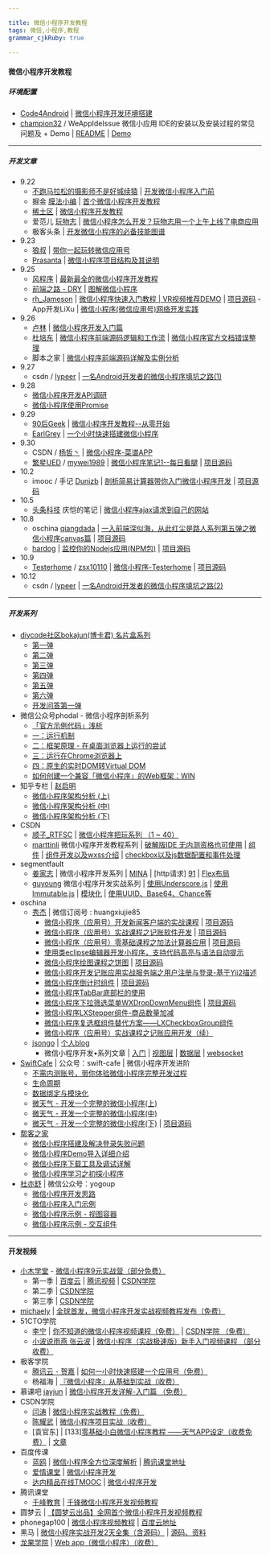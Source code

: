 ```yaml
---

title: 微信小程序开发教程
tags: 微信,小程序,教程
grammar_cjkRuby: true

---
```


#### **微信小程序开发教程**

##### **环境配置**
 - [Code4Android][1] | [微信小程序开发环境搭建][2]
 - [champion32][3] / WeAppIdeIssue 微信小应用 IDE的安装以及安装过程的常见问题及 + Demo | [README][4] | [Demo][5]

----------


##### **开发文章**
 - 9.22
   - [不跑马拉松的摄影师不是好城续猿][6] | [开发微信小程序入门前][7]	
   - 掘金 [膜法小编][8] | [首个微信小程序开发教程][9]
   - [稀土区][10] | [微信小程序开发教程][11]
   - 爱范儿 [玩物志][12] | [微信小程序怎么开发？玩物志用一个上午上线了电商应用][13]
   - 极客头条 | [开发微信小程序的必备技能图谱][14]
 - 9.23 
   - [狼叔][15] | [带你一起玩转微信应用号][16]
   - [Prasanta][17] | [微信小程序项目结构及其说明][18]
 - 9.25
     - [风程序][19] | [最新最全的微信小程序开发教程][20]
     - [前端之路 - DRY][21] | [图解微信小程序][22]
     - [rh_Jameson][23] | [微信小程序快速入门教程 | VR视频推荐DEMO][24] | [项目源码][25]
     -App开发LiXu | [微信小程序(微信应用号)网络开发实践][26]
 - 9.26
   - [卢林][27] | [微信小程序开发入门篇][28]
   - [杜培东][29] | [微信小程序前端源码逻辑和工作流][30]  | [微信小程序官方文档错误整理][31]
   - 脚本之家 | [微信小程序前端源码详解及实例分析][32]
 - 9.27
   -  csdn / [lypeer][33] | [一名Android开发者的微信小程序填坑之路(1)][34]
 - 9.28
   - [微信小程序开发API调研][35]
   - [微信小程序使用Promise][36]
 - 9.29 
   - [90后Geek][37] | [微信小程序开发教程--从零开始][38]
   - [EarlGrey][39] | [一个小时快速搭建微信小程序][40] 
 - 9.30
   - CSDN / [杨哲丶][41] | [微信小程序-菜谱APP][42]
   - [繁星UED][43] / [mywei1989][44] | [微信小程序笔记1--每日看腿][45] | [项目源码][46]
 - 10.2
   - imooc / 手记 [Dunizb][47] | [剖析简易计算器带你入门微信小程序开发][48] | [项目源码][49]
 - 10.5
   - [头条科技][50] 庆恺的笔记 | [微信小程序ajax请求到自己的网站][51]
 - 10.8
	- oschina [qiangdada][52] | [一入前端深似海，从此红尘是路人系列第五弹之微信小程序canvas篇][53] | [项目源码][54]
	- [hardog][55] | [监控你的Nodejs应用(NPM包)][56] | [项目源码][57]
  - 10.9
    - [Testerhome][58] / [zsx10110][59] |  [微信小程序-Testerhome][60] | [项目源码][61]
  - 10.12
    - csdn / [lypeer][62] |  [一名Android开发者的微信小程序填坑之路(2)][63]


----------


##### **开发系列**
 - [diycode社区bokajun(博卡君) 名片盒系列][64] 
   - [第一弹][65] 
   - [第二弹][66]
   - [第三弹][67]
   - [第四弹][68] 
   - [第五弹][69] 
   - [第六弹][70] 
   - [开发问答第一弹][71]
 - 微信公众号phodal - 微信小程序剖析系列 
   - [「官方示例代码」浅析][72]  
   - [一：运行机制][73]  
   - [二：框架原理 - 在桌面浏览器上运行的尝试][74]
   - [三：运行在Chrome浏览器上][75] 
   - [四：原生的实时DOM转Virtual DOM][76] 
   - [如何创建一个兼容「微信小程序」的Web框架：WIN][77]
 - 知乎专栏 | [赵启明][78]
   - [微信小程序架构分析 (上)][79]
   - [微信小程序架构分析 (中)][80]
   - [微信小程序架构分析 (下)][81]
 - CSDN 
   - [顺子_RTFSC][82] | [微信小程序把玩系列 （1 ~ 40）][83] 
   - [marttinli][84] 微信小程序开发教程系列 | [破解版IDE 无内测资格也可使用][85] | [组件][86] | [组件开发以及wxss介绍][87] | [checkbox以及js数据配置和事件处理][88]
 - segmentfault 
   - [姜家志][89] | 微信小程序开发系列 | [MINA][90] | [http请求] [91] | [Flex布局][92]
   - [guyoung][93] 微信小程序开发实战系列 | [使用Underscore.js][94] | [使用Immutable.js][95] | [模块化][96] | [使用UUID、Base64、Chance等][97]
 - oschina  
   - [秀杰][98] | 微信订阅号 : huangxiujie85
     - [微信小程序（应用号）开发新闻客户端的实战课程][99] | [项目源码][100]
     - [微信小程序（应用号）实战课程之记账软件开发][101] | [项目源码][102]
     - [微信小程序（应用号）零基础课程之加法计算器应用][103] | [项目源码][104]
     - [使用类eclipse编辑器开发小程序，支持代码高亮与语法自动提示][105]
     - [微信小程序绘图课程之饼图][106] | [项目源码][107]
     - [微信小程序开发记账应用实战服务端之用户注册与登录-基于Yii2描述][108]
     - [微信小程序倒计时组件][109] | [项目源码][110]
     - [微信小程序TabBar底部栏的使用][111]
     - [微信小程序下拉筛选菜单WXDropDownMenu组件][112] | [项目源码][113]
     - [微信小程序LXStepper组件-商品数量加减][114]
     - [微信小程序复选框组件替代方案——LXCheckboxGroup组件][115]
     - [微信小程序（应用号）实战课程之记账应用开发（续）][116]
   - [jsongo][117] | [个人blog][118]
     - 微信小程序开发•系列文章 | [入门][119] | [视图层][120] | [数据层][121] | [websocket][122]
 - [SwiftCafe][123] | 公众号：swift-cafe | 微信小程序开发进阶 
   - [不需内测账号，带你体验微信小程序完整开发过程][124]
   - [生命周期][125]
   - [数据绑定与模块化][126]
   - [微天气 - 开发一个完整的微信小程序(上)][127]
   - [微天气 - 开发一个完整的微信小程序(中)][128]
   - [微天气 - 开发一个完整的微信小程序(下)][129] | [项目源码][130]
 - [帮客之家][131]
   - [微信小程序搭建及解决登录失败问题][132]
   - [微信小程序Demo导入详细介绍][133]
   - [微信小程序下载工具及调试详解][134]
   - [微信小程序学习之初探小程序][135]
 - [杜亦舒][136] | 微信公众号：yogoup
   - [微信小程序开发思路][137]
   - [微信小程序入门示例][138]
   - [微信小程序示例 - 视图容器][139]
   - [微信小程序示例 - 交互组件][140]


----------


#### **开发视频**
- [小木学堂][141] - [微信小程序9元实战营（部分免费）][142]
   - 第一季 | [百度云][143] | [腾讯视频][144] | [CSDN学院][145]
   - 第二季 | [CSDN学院][146]
   - 第三季 | [CSDN学院][147]
 - [michaely][148] | [全球首发，微信小程序开发实战视频教程发布（免费）][149]
 - 51CTO学院
   -  [李宁][150] | [你不知道的微信小程序视频课程（免费）][151] | [CSDN学院 （免费）][152]
   - [小波说雨燕 张云波][153]  | [微信小程序（实战极速版）新手入门视频课程 （部分收费）][154]
 - 极客学院 
   - [腾讯云 - 贺嘉][155] | [如何一小时快速搭建一个应用号（免费）][156]
   - 杨福海 | [『微信小程序』从基础到实战（收费）][157]
 - 慕课吧 [jayjun][158] | [微信小程序开发详解-入门篇 （免费）][159]
 - CSDN学院 
   - [闫涛][160] | [微信小程序实战教程（免费）][161] 
   - [陈耀武][162] | [微信小程序项目实战（收费）][163]
   - [袁官东] | [133][零基础小白微信小程序教程 ——天气APP设定（收费免费）][164] | [文章][165]
 - 百度传课
   - [蓝鸥][166] | [微信小程序全方位深度解析][167]  | [腾讯课堂地址][168]
   - [爱情课堂][169] | [微信小程序开发][170]
   - [达内精品在线TMOOC][171] | [微信小程序开发][172]
 - 腾讯课堂
   - [千峰教育][173] | [千锋微信小程序开发视频教程][174]
 - 圆梦云 | [【圆梦云出品】全网首个微信小程序开发视频教程][175]
 - phonegap100 | [微信小程序视频教程][176] | [百度云地址][177]
 - 黑马 | [微信小程序实战开发2天全集（含源码）][178] | [源码、资料][179]
 - [龙果学院][180] | [Web app（微信小程序）（收费）][181]


  [1]: http://blog.csdn.net/xiehuimx
  [2]: http://blog.csdn.net/xiehuimx/article/details/52629657?locationNum=9
  [3]: https://github.com/champion32
  [4]: https://github.com/champion32/WeAppIdeIssue
  [5]: https://github.com/champion32/WeAppIdeIssue/tree/master/demo
  [6]: http://weibo.com/solacowa
  [7]: http://lattecake.com/post/20098
  [8]: https://gold.xitu.io/user/56fa9a7c2db6ce00478e6bda
  [9]: http://gold.xitu.io/entry/57e34d6bd2030900691e9ad7
  [10]: https://xituqu.com
  [11]: https://xituqu.com/508.html
  [12]: https://ifanr.in/
  [13]: http://www.ifanr.com/721124
  [14]: http://geek.csdn.net/news/detail/103138
  [15]: http://i5ting.com/pages/about/
  [16]: https://i5ting.github.io/stuq-wxapp
  [17]: https://segmentfault.com/u/datart
  [18]: https://segmentfault.com/a/1190000006985691
  [19]: https://my.oschina.net/wangxjie/home
  [20]: https://my.oschina.net/wangxjie/blog/751464
  [21]: http://zhenhua-lee.github.io/
  [22]: http://zhenhua-lee.github.io/manmage/wx.html
  [23]: http://www.jianshu.com/users/9205de408628
  [24]: http://www.jianshu.com/p/0831f0b08a57
  [25]: https://github.com/JamesonHuang/WeApp-VR-Video
  [26]: http://www.jianshu.com/p/e3e1a6ea81ae
  [27]: https://my.oschina.net/lulin/home
  [28]: https://my.oschina.net/lulin/blog/751498
  [29]: http://www.cnblogs.com/dupd
  [30]: http://www.cnblogs.com/dupd/p/5905880.html
  [31]: http://www.cnblogs.com/dupd/p/5908818.html
  [32]: http://www.jb51.net/article/93512.htm
  [33]: http://my.csdn.net/luoyanglizi
  [34]: http://blog.csdn.net/luoyanglizi/article/details/52681245
  [35]: http://div.io/topic/1831?utm_source=tuicool&utm_medium=referral
  [36]: https://cnodejs.org/topic/57eb4e4bea2fa420446d4371
  [37]: http://www.jianshu.com/users/0dd2ffd74854
  [38]: http://www.jianshu.com/p/aaef5ceb3936
  [39]: https://segmentfault.com/u/codingpy
  [40]: https://segmentfault.com/a/1190000007033827
  [41]: http://blog.csdn.net/Y1258429182
  [42]: http://blog.csdn.net/Y1258429182/article/details/52714190
  [43]: http://ued.fanxing.com/
  [44]: http://ued.fanxing.com/author/mywei1989/
  [45]: http://ued.fanxing.com/2016/09/30/wxcaprice-1/?utm_source=tuicool&utm_medium=referral
  [46]: https://github.com/mywei1989/TorridArtWX
  [47]: http://www.imooc.com/u/173711
  [48]: http://www.imooc.com/article/13393
  [49]: https://github.com/dunizb/wxapp-sCalc
  [50]: http://www.toutiaokeji.com/
  [51]: http://www.toutiaokeji.com/internet/20161005/27121.html
  [52]: https://my.oschina.net/qiangdada/home
  [53]: https://my.oschina.net/qiangdada/blog/755303
  [54]: https://github.com/xuqiang521/Wechat
  [55]: https://codecov.io/gh/hardog
  [56]: http://www.html-js.com/article/3775
  [57]: https://github.com/hardog/wechat-app-flexlayout
  [58]: https://testerhome.com
  [59]: https://testerhome.com/zsx10110
  [60]: https://testerhome.com/topics/6072
  [61]: https://github.com/sxyy/weixin_Testerhome
  [62]: http://my.csdn.net/luoyanglizi
  [63]: http://blog.csdn.net/luoyanglizi/article/details/52797856
  [64]: http://www.diycode.cc/bokajun/topics
  [65]: http://www.diycode.cc/topics/311
  [66]: http://www.diycode.cc/topics/312
  [67]: http://www.diycode.cc/topics/316
  [68]: http://www.diycode.cc/topics/325
  [69]: http://www.diycode.cc/topics/328
  [70]: http://www.diycode.cc/topics/332
  [71]: http://www.diycode.cc/topics/329
  [72]: http://mp.weixin.qq.com/s?__biz=MjM5Mjg4NDMwMA==&mid=2652974082&idx=1&sn=47c7f672caf629cd846e315b8df2b1c5&scene=21#wechat_redirect
  [73]: http://mp.weixin.qq.com/s?__biz=MjM5Mjg4NDMwMA==&mid=2652974093&idx=1&sn=0570a243304ea8bb7d1b636624886fb1&scene=21#wechat_redirect
  [74]: http://mp.weixin.qq.com/s?__biz=MjM5Mjg4NDMwMA==&mid=2652974111&idx=1&sn=93a868cdb59b5dd77c65c7a5303e6e31#rd
  [75]: http://mp.weixin.qq.com/s?__biz=MjM5Mjg4NDMwMA==&mid=2652974133&idx=1&sn=3b67419e8ac0bb8262ca4c1e3cdabb35#rd
  [76]: http://mp.weixin.qq.com/s?__biz=MjM5Mjg4NDMwMA==&mid=2652974146&idx=1&sn=52041fdca4245e8f4b670ed20efa77de#rd
  [77]: http://mp.weixin.qq.com/s?__biz=MjM5Mjg4NDMwMA==&mid=2652974149&idx=1&sn=3efe5e6ee479ad6cbddc0a607cd40411#rd
  [78]: https://www.zhihu.com/people/zhao-qi-ming
  [79]: https://zhuanlan.zhihu.com/p/22754296
  [80]: https://zhuanlan.zhihu.com/p/22765476
  [81]: https://zhuanlan.zhihu.com/p/22932309
  [82]: http://blog.csdn.net/u014360817
  [83]: http://blog.csdn.net/u014360817/article/category/6433383
  [84]: http://my.csdn.net/aa841538513
  [85]: http://blog.csdn.net/aa841538513/article/details/52635249
  [86]: http://blog.csdn.net/aa841538513/article/details/52653309
  [87]: http://blog.csdn.net/aa841538513/article/details/52663266
  [88]: http://blog.csdn.net/aa841538513/article/details/52668106
  [89]: https://segmentfault.com/u/jiangjiazhi
  [90]: https://segmentfault.com/a/1190000007000249
  [91]: https://segmentfault.com/a/1190000007022502
  [92]: https://segmentfault.com/a/1190000007022502
  [93]: https://segmentfault.com/u/guyoung
  [94]: https://segmentfault.com/a/1190000007009950
  [95]: https://segmentfault.com/a/1190000007016139
  [96]: https://segmentfault.com/a/1190000007028276
  [97]: https://segmentfault.com/a/1190000007086274
  [98]: https://my.oschina.net/u/1012086/home
  [99]: https://my.oschina.net/u/1012086/blog/751455
  [100]: http://git.oschina.net/dotton/news
  [101]: https://my.oschina.net/u/1012086/blog/753104
  [102]: http://git.oschina.net/dotton/finance
  [103]: https://my.oschina.net/u/1012086/blog/754193
  [104]: http://git.oschina.net/dotton/calc
  [105]: https://my.oschina.net/huangxiujie/blog/754293
  [106]: https://my.oschina.net/huangxiujie/blog/754452
  [107]: http://git.oschina.net/dotton/canvas
  [108]: https://my.oschina.net/huangxiujie/blog/754653
  [109]: https://my.oschina.net/huangxiujie/blog/754777
  [110]: http://git.oschina.net/dotton/CountDown
  [111]: https://my.oschina.net/huangxiujie/blog/754901
  [112]: https://my.oschina.net/huangxiujie/blog/755324
  [113]: http://git.oschina.net/dotton/WXDropDownMenu
  [114]: https://my.oschina.net/huangxiujie/blog/756538
  [115]: https://my.oschina.net/huangxiujie/blog/757198
  [116]: https://my.oschina.net/huangxiujie/blog/757692
  [117]: https://my.oschina.net/jsongo/blog
  [118]: http://www.jsongo.com
  [119]: http://www.jsongo.com/post/js/2016/weapp-1/
  [120]: http://www.jsongo.com/post/js/2016/weapp-2/
  [121]: http://www.jsongo.com/post/js/2016/weapp-3/
  [122]: http://www.jsongo.com/post/js/2016/weapp-7/
  [123]: http://swiftcafe.io
  [124]: http://swiftcafe.io/2016/09/24/wx-app/
  [125]: http://swiftcafe.io/2016/09/28/wx-app-2/
  [126]: http://swiftcafe.io/2016/09/28/wx-app3/
  [127]: http://swiftcafe.io/2016/10/03/wx-weather-app/
  [128]: http://swiftcafe.io/2016/10/08/wx-weather-app-2/
  [129]: http://swiftcafe.io/2016/10/09/wx-weather-app-3/
  [130]: https://github.com/swiftcafex/wechat-weather
  [131]: http://www.bkjia.com/
  [132]: http://www.bkjia.com/xdjq/1162980.html
  [133]: http://www.bkjia.com/xdjq/1162981.html
  [134]: http://www.bkjia.com/xdjq/1162979.html
  [135]: http://www.bkjia.com/xdjq/1162975.html
  [136]: http://www.weidu8.net/author/yogoup
  [137]: http://www.weidu8.net/wx/549174
  [138]: http://www.weidu8.net/wx/576240
  [139]: http://www.weidu8.net/wx/595296
  [140]: http://www.weidu8.net/wx/599126
  [141]: http://www.xiaomuedu.com/
  [142]: http://edu.csdn.net/agency/index/178
  [143]: http://pan.baidu.com/s/1jIIzIKI
  [144]: http://v.qq.com/x/page/o03315osn5v.html
  [145]: http://edu.csdn.net/course/detail/3011
  [146]: http://edu.csdn.net/course/detail/3045
  [147]: http://edu.csdn.net/course/detail/3073
  [148]: https://my.oschina.net/yangfuhai/home
  [149]: https://my.oschina.net/yangfuhai/blog/751110
  [150]: http://edu.51cto.com/lecturer/index/user_id-974126.html
  [151]: http://edu.51cto.com/course/course_id-7241.html
  [152]: http://edu.csdn.net/course/detail/3022
  [153]: http://www.xiaoboswift.com/
  [154]: http://edu.51cto.com/course/course_id-7242.html
  [155]: http://my.jikexueyuan.com/hejia12/record/
  [156]: http://www.jikexueyuan.com/course/3081.html
  [157]: http://www.jikexueyuan.com/zhiye/course/34.html?type=8&utm_source=jike&utm_medium=www_index_cf&utm_campaign=wechat_app&utm_content=0930
  [158]: http://www.moocba.com/user/1
  [159]: http://www.moocba.com/course/70
  [160]: http://edu.csdn.net/lecturer/604
  [161]: http://edu.csdn.net/course/detail/3009
  [162]: http://edu.csdn.net/lecturer/790
  [163]: http://edu.csdn.net/course/detail/3019
  [164]: http://edu.csdn.net/course/detail/3085
  [165]: http://www.jianshu.com/p/3ec27eb47023
  [166]: http://www.lanou3g.com/
  [167]: http://www.chuanke.com/v4702151-193232-1107660.html
  [168]: https://ke.qq.com/course/161221
  [169]: http://www.chuanke.com/s1862533.html
  [170]: http://www.chuanke.com/v1862533-193459-1107879.html
  [171]: http://www.chuanke.com/s5189664.html
  [172]: http://www.chuanke.com/v5189664-196974-1123876.html
  [173]: http://www.mobiletrain.org/
  [174]: https://ke.qq.com/course/161484?from=qqchat&ADUIN=835590862&ADSESSION=1476061248&ADTAG=CLIENT.QQ.5497_.0&ADPUBNO=26621
  [175]: http://www.howzhi.com/course/15035/
  [176]: http://www.phonegap100.com/forum.php?mod=viewthread&tid=3795&extra=page%253D1&page=1
  [177]: http://pan.baidu.com/s/1i5Poqe5
  [178]: http://bbs.itcast.cn/thread-90819-1-1.html
  [179]: http://pan.baidu.com/s/1dEXnCBJ
  [180]: http://www.roncoo.com
  [181]: http://www.roncoo.com/course/view/559bfb27611b4264b982cdae2b9f8f49